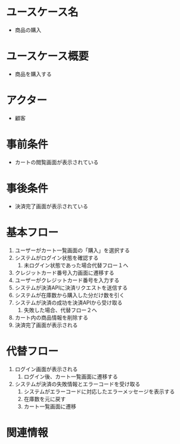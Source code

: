 # ユースケース名
- 商品の購入

# ユースケース概要
- 商品を購入する

# アクター
- 顧客

# 事前条件
- カートの閲覧画面が表示されている

# 事後条件
- 決済完了画面が表示されている

# 基本フロー
1. ユーザーがカート一覧画面の「購入」を選択する
2. システムがログイン状態を確認する
    1. 未ログイン状態であった場合代替フロー１へ
3. クレジットカード番号入力画面に遷移する
4. ユーザーがクレジットカード番号を入力する
5. システムが決済APIに決済リクエストを送信する
6. システムが在庫数から購入した分だけ数を引く
7. システムが決済の成功を決済APIから受け取る
    1. 失敗した場合、代替フロー２へ 
8. カート内の商品情報を削除する
9. 決済完了画面が表示される

# 代替フロー
1. ログイン画面が表示される
    1. ログイン後、カート一覧画面に遷移する
2. システムが決済の失敗情報とエラーコードを受け取る
    1. システムがエラーコードに対応したエラーメッセージを表示する
    2. 在庫数を元に戻す
    3. カート一覧画面に遷移

# 関連情報